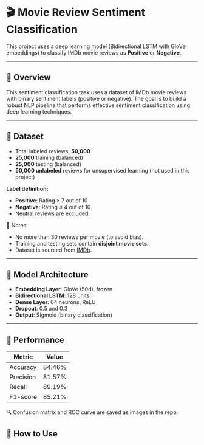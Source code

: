 # 🎬 Movie Review Sentiment Classification

This project uses a deep learning model (Bidirectional LSTM with GloVe embeddings) to classify IMDb movie reviews as **Positive** or **Negative**.

---

## 📌 Overview

This sentiment classification task uses a dataset of IMDb movie reviews with binary sentiment labels (positive or negative). The goal is to build a robust NLP pipeline that performs effective sentiment classification using deep learning techniques.

---

## 📂 Dataset

- Total labeled reviews: **50,000**
- **25,000** training (balanced)
- **25,000** testing (balanced)
- **50,000 unlabeled** reviews for unsupervised learning (not used in this project)

**Label definition:**
- **Positive**: Rating ≥ 7 out of 10  
- **Negative**: Rating ≤ 4 out of 10  
- Neutral reviews are excluded.

📝 Notes:
- No more than 30 reviews per movie (to avoid bias).
- Training and testing sets contain **disjoint movie sets**.
- Dataset is sourced from [IMDb](https://ai.stanford.edu/~amaas/data/sentiment/).

---

## 🧠 Model Architecture

- **Embedding Layer**: GloVe (50d), frozen
- **Bidirectional LSTM**: 128 units
- **Dense Layer**: 64 neurons, ReLU
- **Dropout**: 0.5 and 0.3
- **Output**: Sigmoid (binary classification)

---

## 🏁 Performance

| Metric     | Value    |
|------------|----------|
| Accuracy   | 84.46%   |
| Precision  | 81.57%   |
| Recall     | 89.19%   |
| F1-score   | 85.21%   |

🔍 Confusion matrix and ROC curve are saved as images in the repo.




## 🚀 How to Use




